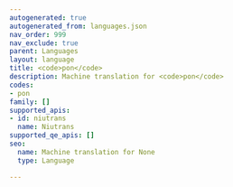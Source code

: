 ```yaml
---
autogenerated: true
autogenerated_from: languages.json
nav_order: 999
nav_exclude: true
parent: Languages
layout: language
title: <code>pon</code>
description: Machine translation for <code>pon</code>
codes:
- pon
family: []
supported_apis:
- id: niutrans
  name: Niutrans
supported_qe_apis: []
seo:
  name: Machine translation for None
  type: Language

---
```


